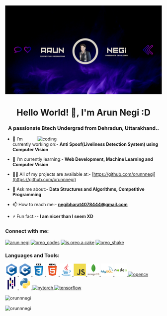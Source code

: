 ![logo](https://github.com/orunnnegi/orunnnegi/blob/main/Black%20And%20Purple%20Modern%20Gaming%20Youtube%20Banner.png)
<h1 align="center">Hello World! 👋, I'm Arun Negi :D</h1>
<h3 align="center">A passionate Btech Undergrad from Dehradun, Uttarakhand..</h3>
<img align= "right" alt="coding" width= "400" src= "https://media.tenor.com/HTkmYk28J80AAAAM/chatgpt-cheating-cheating.gif">

- 🔭 I’m currently working on:- **Anti Spoof(Liveliness Detection System) using Computer Vision**

- 🌱 I’m currently learning:- **Web Development, Machine Learning and Computer Vision**

- 👨‍💻 All of my projects are available at:- [https://github.com/orunnnegi](https://github.com/orunnnegi)

- 💬 Ask me about:- **Data Structures and Algorithms, Competitive Programming**

- 📫 How to reach me:- **negibharat4078444@gmail.com**

- ⚡ Fun fact:-- **I am nicer than I seem XD**

<h3 align="left">Connect with me:</h3>
<p align="left">
<a href="https://linkedin.com/in/arun-negi-530480249" target="blank"><img align="center" src="https://raw.githubusercontent.com/rahuldkjain/github-profile-readme-generator/master/src/images/icons/Social/linked-in-alt.svg" alt="arun negi" height="30" width="40" /></a>
<a href="https://www.codechef.com/users/oreo_codes" target="blank"><img align="center" src="https://cdn.jsdelivr.net/npm/simple-icons@3.1.0/icons/codechef.svg" alt="oreo_codes" height="30" width="40" /></a>
<a href="https://codeforces.com/profile/is.oreo.a.cake" target="blank"><img align="center" src="https://raw.githubusercontent.com/rahuldkjain/github-profile-readme-generator/master/src/images/icons/Social/codeforces.svg" alt="is.oreo.a.cake" height="30" width="40" /></a>
<a href="https://www.leetcode.com/oreo_shake" target="blank"><img align="center" src="https://raw.githubusercontent.com/rahuldkjain/github-profile-readme-generator/master/src/images/icons/Social/leet-code.svg" alt="oreo_shake" height="30" width="40" /></a>
</p>

<h3 align="left">Languages and Tools:</h3>
<p align="left"> <a href="https://www.cprogramming.com/" target="_blank" rel="noreferrer"> <img src="https://raw.githubusercontent.com/devicons/devicon/master/icons/c/c-original.svg" alt="c" width="40" height="40"/> </a> <a href="https://www.w3schools.com/cpp/" target="_blank" rel="noreferrer"> <img src="https://raw.githubusercontent.com/devicons/devicon/master/icons/cplusplus/cplusplus-original.svg" alt="cplusplus" width="40" height="40"/> </a> <a href="https://www.w3schools.com/css/" target="_blank" rel="noreferrer"> <img src="https://raw.githubusercontent.com/devicons/devicon/master/icons/css3/css3-original-wordmark.svg" alt="css3" width="40" height="40"/> </a> <a href="https://www.w3.org/html/" target="_blank" rel="noreferrer"> <img src="https://raw.githubusercontent.com/devicons/devicon/master/icons/html5/html5-original-wordmark.svg" alt="html5" width="40" height="40"/> </a> <a href="https://www.java.com" target="_blank" rel="noreferrer"> <img src="https://raw.githubusercontent.com/devicons/devicon/master/icons/java/java-original.svg" alt="java" width="40" height="40"/> </a> <a href="https://developer.mozilla.org/en-US/docs/Web/JavaScript" target="_blank" rel="noreferrer"> <img src="https://raw.githubusercontent.com/devicons/devicon/master/icons/javascript/javascript-original.svg" alt="javascript" width="40" height="40"/> </a> <a href="https://www.mongodb.com/" target="_blank" rel="noreferrer"> <img src="https://raw.githubusercontent.com/devicons/devicon/master/icons/mongodb/mongodb-original-wordmark.svg" alt="mongodb" width="40" height="40"/> </a> <a href="https://www.mysql.com/" target="_blank" rel="noreferrer"> <img src="https://raw.githubusercontent.com/devicons/devicon/master/icons/mysql/mysql-original-wordmark.svg" alt="mysql" width="40" height="40"/> </a> <a href="https://nodejs.org" target="_blank" rel="noreferrer"> <img src="https://raw.githubusercontent.com/devicons/devicon/master/icons/nodejs/nodejs-original-wordmark.svg" alt="nodejs" width="40" height="40"/> </a> <a href="https://opencv.org/" target="_blank" rel="noreferrer"> <img src="https://www.vectorlogo.zone/logos/opencv/opencv-icon.svg" alt="opencv" width="40" height="40"/> </a> <a href="https://pandas.pydata.org/" target="_blank" rel="noreferrer"> <img src="https://raw.githubusercontent.com/devicons/devicon/2ae2a900d2f041da66e950e4d48052658d850630/icons/pandas/pandas-original.svg" alt="pandas" width="40" height="40"/> </a> <a href="https://www.python.org" target="_blank" rel="noreferrer"> <img src="https://raw.githubusercontent.com/devicons/devicon/master/icons/python/python-original.svg" alt="python" width="40" height="40"/> </a> <a href="https://pytorch.org/" target="_blank" rel="noreferrer"> <img src="https://www.vectorlogo.zone/logos/pytorch/pytorch-icon.svg" alt="pytorch" width="40" height="40"/> </a> <a href="https://www.tensorflow.org" target="_blank" rel="noreferrer"> <img src="https://www.vectorlogo.zone/logos/tensorflow/tensorflow-icon.svg" alt="tensorflow" width="40" height="40"/> </a> </p>

<p><img align="center" src="https://github-readme-stats.vercel.app/api/top-langs?username=orunnnegi&show_icons=true&locale=en&layout=compact" alt="orunnnegi" /></p>

<p><img align="center" src="https://github-readme-streak-stats.herokuapp.com/?user=orunnnegi&" alt="orunnnegi" /></p>
